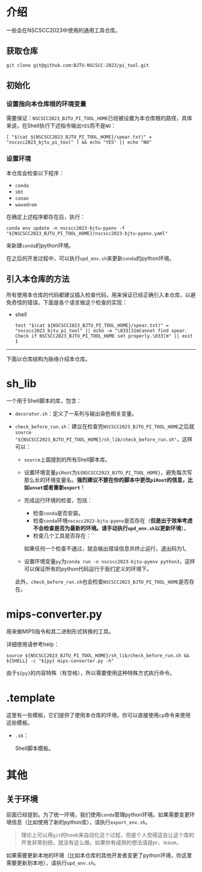 # 介绍

一些会在NSCSCC2023中使用的通用工具仓库。

## 获取仓库

```shell
git clone git@github.com:BJTU-NSCSCC-2023/pi_tool.git
```



## 初始化

### 设置指向本仓库根的环境变量

需要保证：`NSCSCC2023_BJTU_PI_TOOL_HOME`已经被设置为本仓库根的路径，具体来说，在Shell执行下述指令输出`YES`而不是`NO`：

```shell
[ "$(cat ${NSCSCC2023_BJTU_PI_TOOL_HOME}/spear.txt)" = "nscscc2023_bjtu_pi_tool" ] && echo "YES" || echo "NO"
```



### 设置环境

本仓库会检查以下程序：

* `conda`
* `sbt`
* `conan`
* `wavedrom`

在确定上述程序都存在后，执行：

```shell
conda env update -n nscscc2023-bjtu-pyenv -f "${NSCSCC2023_BJTU_PI_TOOL_HOME}/nscscc2023-bjtu-pyenv.yaml" 
```

来新建`conda`的python环境。

在之后的开发过程中，可以执行`upd_env.sh`来更新`conda`的python环境。



## 引入本仓库的方法

所有使用本仓库的代码都建议插入检查代码，用来保证已经正确引入本仓库，以避免奇怪的错误。下面是各个语言做这个检查的实现：

* shell

  ```shell
  test "$(cat ${NSCSCC2023_BJTU_PI_TOOL_HOME}/spear.txt)" = "nscscc2023_bjtu_pi_tool" || echo -e "\033[31mCannot find spear. Check if NSCSCC2023_BJTU_PI_TOOL_HOME set properly.\033[m" || exit 1
  ```



---

下面以仓库结构为脉络介绍本仓库。

# sh_lib

一个用于Shell脚本的库，包含：

* `decorator.sh`：定义了一系列与输出染色相关变量。

* `check_before_run.sh`：建议在检查完`NSCSCC2023_BJTU_PI_TOOL_HOME`之后就`source "${NSCSCC2023_BJTU_PI_TOOL_HOME}/sh_lib/check_before_run.sh"`，这样可以：

  * `source`上面提到的所有Shell脚本库。

  * 设置环境变量`piRoot`为`${NSCSCC2023_BJTU_PI_TOOL_HOME}`，避免每次写那么长的环境变量名。**强烈建议不要在你的脚本中更改`piRoot`的信息，比如`unset`或者重新`export`**！

  * 完成运行环境的检查，包括：

    * 检查`conda`是否安装。
    * 检查`conda`环境`nscscc2023-bjtu-pyenv`是否存在（**但是出于效率考虑不会检查是否为最新的环境。请手动执行`upd_env.sh`以更新环境**）。
    * 检查几个工具是否存在：``

    如果任何一个检查不通过，就会输出错误信息并终止运行，退出码为1。

  * 设置环境变量`py`为`conda run -n nscscc2023-bjtu-pyenv python3`，这样可以保证所有的python代码运行于我们定义的环境下。

  此外，`check_before_run.sh`也会检查`NSCSCC2023_BJTU_PI_TOOL_HOME`是否存在。



# mips-converter.py

用来做MIPS指令和其二进制形式转换的工具。

详细使用请参考help：

```shell
source ${NSCSCC2023_BJTU_PI_TOOL_HOME}/sh_lib/check_before_run.sh && ${SHELL} -c "${py} mips-converter.py -h"
```

由于`${py}`的内容特殊（有空格），所以需要使用这种特殊方式执行命令。



# .template

这里有一些模板，它们提供了使用本仓库的环境，你可以直接使用`cp`命令来使用这些模板。

* `.sh`：

  Shell脚本模板。



# 其他

## 关于环境

前面已经提到，为了统一环境，我们使用`conda`管理python环境。如果需要变更环境信息（比如使用了新的python库），请执行`export_env.sh`。

> 理论上可以用`git`的hook来自动化这个过程，但是个人觉得这会让这个库的开发非常别扭，就没有这么做。如果你有成熟的想法请提pr、issue。

如果需要更新本地的环境（比如本仓库的其他开发者变更了python环境，你这里需要更新到本地），请执行`upd_env.sh`。

